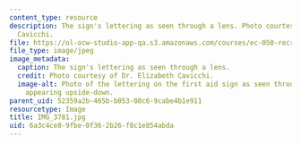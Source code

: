 ```yaml
---
content_type: resource
description: The sign's lettering as seen through a lens. Photo courtesy of Dr. Elizabeth
  Cavicchi.
file: https://ol-ocw-studio-app-qa.s3.amazonaws.com/courses/ec-050-recreate-experiments-from-history-inform-the-future-from-the-past-galileo-january-iap-2010/6a3c4ce89fbe0f362b26f8c1e854abda_IMG_3781.jpg
file_type: image/jpeg
image_metadata:
  caption: The sign's lettering as seen through a lens.
  credit: Photo courtesy of Dr. Elizabeth Cavicchi.
  image-alt: Photo of the lettering on the first aid sign as seen through a lens,
    appearing upside-down.
parent_uid: 52359a2b-465b-b053-08c6-9cabe4b1e911
resourcetype: Image
title: IMG_3781.jpg
uid: 6a3c4ce8-9fbe-0f36-2b26-f8c1e854abda
---
```


